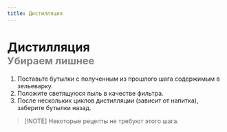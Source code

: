 ```yaml
---
title: Дистилляция
---
```


# Дистилляция <br/> <span style="color: gray;"><sup> Убираем лишнее </sup></span>

1. Поставьте бутылки с полученным из прошлого шага содержимым в зельеварку.
2. Положите светящуюся пыль в качестве фильтра.
3. После нескольких циклов дистилляции (зависит от напитка), заберите бутылки назад.

> [!NOTE] Некоторые рецепты не требуют этого шага.